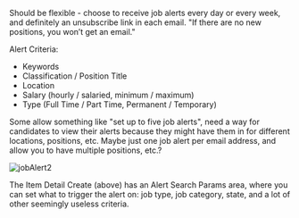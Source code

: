 Should be flexible - choose to receive job alerts every day or every week, and definitely an unsubscribe link in each email. "If there are no new positions, you won’t get an email."

Alert Criteria:

- Keywords
- Classification / Position Title
- Location
- Salary (hourly / salaried, minimum / maximum)
- Type (Full Time / Part Time, Permanent / Temporary)

Some allow something like "set up to five job alerts", need a way for candidates to view their alerts because they might have them in for different locations, positions, etc. Maybe just one job alert per email address, and allow you to have multiple positions, etc.?

![jobAlert2](../../../../public/images/jobAlert2.png)

The Item Detail Create (above) has an Alert Search Params area, where you can set what to trigger the alert on: job type, job category, state, and a lot of other seemingly useless criteria.

